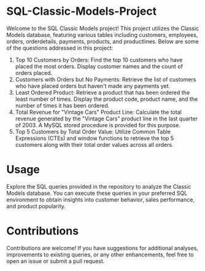# SQL-Classic-Models-Project

Welcome to the SQL Classic Models project! This project utilizes the Classic Models database, featuring various tables including customers, employees, orders, orderdetails, payments, products, and productlines. Below are some of the questions addressed in this project:

1. Top 10 Customers by Orders: Find the top 10 customers who have placed the most orders. Display customer names and the count of orders placed.
2. Customers with Orders but No Payments: Retrieve the list of customers who have placed orders but haven't made any payments yet.
3. Least Ordered Product: Retrieve a product that has been ordered the least number of times. Display the product code, product name, and the number of times it has been ordered.
4. Total Revenue for "Vintage Cars" Product Line: Calculate the total revenue generated by the "Vintage Cars" product line in the last quarter of 2003. A MySQL stored procedure is provided for this purpose.
5. Top 5 Customers by Total Order Value: Utilize Common Table Expressions (CTEs) and window functions to retrieve the top 5 customers along with their total order values across all orders.

# Usage
Explore the SQL queries provided in the repository to analyze the Classic Models database. You can execute these queries in your preferred SQL environment to obtain insights into customer behavior, sales performance, and product popularity.

# Contributions
Contributions are welcome! If you have suggestions for additional analyses, improvements to existing queries, or any other enhancements, feel free to open an issue or submit a pull request.


